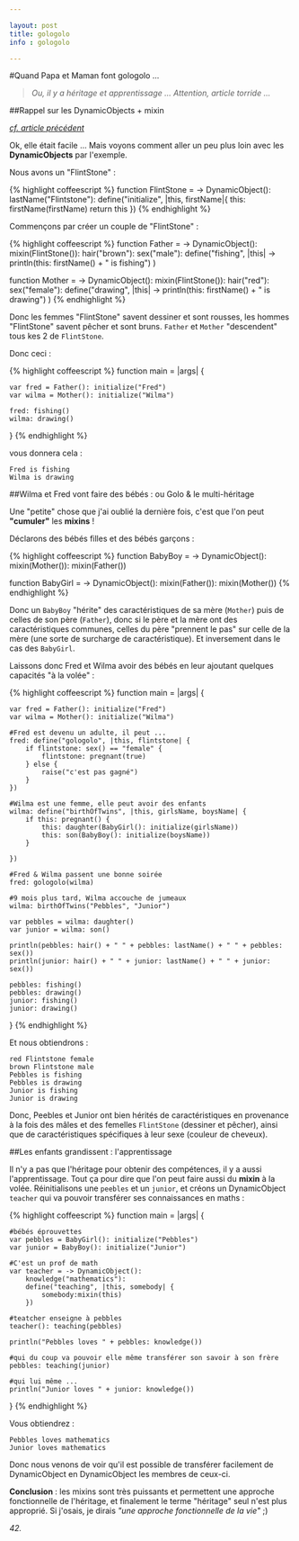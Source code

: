 ```yaml
---

layout: post
title: gologolo
info : gologolo

---
```


#Quand Papa et Maman font gologolo ...

> *Ou, il y a héritage et apprentissage ...*
> *Attention, article torride ...*

##Rappel sur les DynamicObjects + mixin

*[cf. article précédent](http://k33g.github.com/2013/03/28/GOLO.html)*

Ok, elle était facile ... Mais voyons comment aller un peu plus loin avec les **DynamicObjects** par l'exemple.

Nous avons un "FlintStone" :

{% highlight coffeescript %}
function FlintStone = -> DynamicObject():
	lastName("Flintstone"):
	define("initialize", |this, firstName|{
		this: firstName(firstName)
		return this
	})
{% endhighlight %}

Commençons par créer un couple de "FlintStone" :

{% highlight coffeescript %}
function Father = -> DynamicObject():
	mixin(FlintStone()):
	hair("brown"):
	sex("male"):
	define("fishing", |this| -> println(this: firstName() + " is fishing") )


function Mother = -> DynamicObject():
	mixin(FlintStone()):
	hair("red"):
	sex("female"):
	define("drawing", |this| -> println(this: firstName() + " is drawing") )
{% endhighlight %}

Donc les femmes "FlintStone" savent dessiner et sont rousses, les hommes "FlintStone" savent pêcher et sont bruns. `Father` et `Mother` "descendent" tous kes 2 de `FlintStone`. 

Donc ceci :

{% highlight coffeescript %}
function main = |args| {

	var fred = Father(): initialize("Fred")
	var wilma = Mother(): initialize("Wilma")

	fred: fishing()
	wilma: drawing()

}
{% endhighlight %}

vous donnera cela :

	Fred is fishing
	Wilma is drawing

##Wilma et Fred vont faire des bébés : ou Golo & le multi-héritage

Une "petite" chose que j'ai oublié la dernière fois, c'est que l'on peut **"cumuler"** les **mixins** !

Déclarons des bébés filles et des bébés garçons :

{% highlight coffeescript %}
function BabyBoy = -> DynamicObject():
	mixin(Mother()): mixin(Father())

function BabyGirl = -> DynamicObject():
	mixin(Father()): mixin(Mother())
{% endhighlight %}

Donc un `BabyBoy` "hérite" des caractéristiques de sa mère (`Mother`) puis de celles de son père (`Father`), donc si le père et la mère ont des caractéristiques communes, celles du père "prennent le pas" sur celle de la mère (une sorte de surcharge de caractéristique). Et inversement dans le cas des `BabyGirl`.

Laissons donc Fred et Wilma avoir des bébés en leur ajoutant quelques capacités "à la volée" :

{% highlight coffeescript %}
function main = |args| {

	var fred = Father(): initialize("Fred")
	var wilma = Mother(): initialize("Wilma")

	#Fred est devenu un adulte, il peut ...
	fred: define("gologolo", |this, flintstone| {
		if flintstone: sex() == "female" {
			flintstone: pregnant(true)	
		} else {
			raise("c'est pas gagné")
		}
	})

	#Wilma est une femme, elle peut avoir des enfants
	wilma: define("birthOfTwins", |this, girlsName, boysName| {
		if this: pregnant() {
			this: daughter(BabyGirl(): initialize(girlsName))
			this: son(BabyBoy(): initialize(boysName))
		}

	})

	#Fred & Wilma passent une bonne soirée
	fred: gologolo(wilma)

	#9 mois plus tard, Wilma accouche de jumeaux 
	wilma: birthOfTwins("Pebbles", "Junior")

	var pebbles = wilma: daughter()
	var junior = wilma: son()

	println(pebbles: hair() + " " + pebbles: lastName() + " " + pebbles: sex())
	println(junior: hair() + " " + junior: lastName() + " " + junior: sex())

	pebbles: fishing()
	pebbles: drawing()
	junior: fishing()
	junior: drawing() 

}
{% endhighlight %}

Et nous obtiendrons :

	red Flintstone female
	brown Flintstone male
	Pebbles is fishing
	Pebbles is drawing
	Junior is fishing
	Junior is drawing

Donc, Peebles et Junior ont bien hérités de caractéristiques en provenance à la fois des mâles et des femelles `FlintStone` (dessiner et pêcher), ainsi que de caractéristiques spécifiques à leur sexe (couleur de cheveux).

##Les enfants grandissent : l'apprentissage

Il n'y a pas que l'héritage pour obtenir des compétences, il y a aussi l'apprentissage. Tout ça pour dire que l'on peut faire aussi du **mixin** à la volée. Réinitialisons une `peebles` et un `junior`, et créons un DynamicObject `teacher` qui va pouvoir transférer ses connaissances en maths :

{% highlight coffeescript %}
function main = |args| {

	#bébés éprouvettes
	var pebbles = BabyGirl(): initialize("Pebbles")
	var junior = BabyBoy(): initialize("Junior")

	#C'est un prof de math
	var teacher = -> DynamicObject():
		knowledge("mathematics"):
		define("teaching", |this, somebody| {
			somebody:mixin(this)
		})

	#teatcher enseigne à pebbles
	teacher(): teaching(pebbles)	

	println("Pebbles loves " + pebbles: knowledge())

	#qui du coup va pouvoir elle même transférer son savoir à son frère
	pebbles: teaching(junior)

	#qui lui même ...
	println("Junior loves " + junior: knowledge())

}
{% endhighlight %}

Vous obtiendrez :

	Pebbles loves mathematics
	Junior loves mathematics

Donc nous venons de voir qu'il est possible de transférer facilement de DynamicObject en DynamicObject les membres de ceux-ci.

**Conclusion** : les mixins sont très puissants et permettent une approche fonctionnelle de l'héritage, et finalement le terme "héritage" seul n'est plus approprié. Si j'osais, je dirais *"une approche fonctionnelle de la vie"* ;)

*42.*

